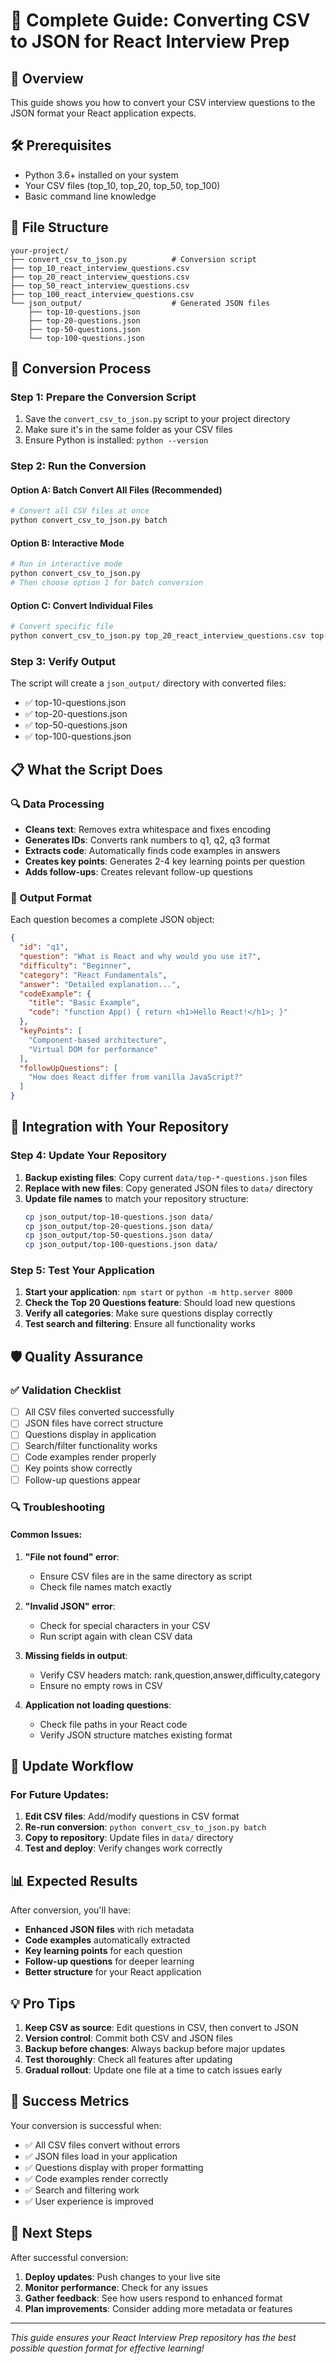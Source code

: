 # 🚀 Complete Guide: Converting CSV to JSON for React Interview Prep

## 📖 Overview
This guide shows you how to convert your CSV interview questions to the JSON format your React application expects.

## 🛠️ Prerequisites
- Python 3.6+ installed on your system
- Your CSV files (top_10, top_20, top_50, top_100)
- Basic command line knowledge

## 📂 File Structure
```
your-project/
├── convert_csv_to_json.py          # Conversion script
├── top_10_react_interview_questions.csv
├── top_20_react_interview_questions.csv
├── top_50_react_interview_questions.csv
├── top_100_react_interview_questions.csv
└── json_output/                    # Generated JSON files
    ├── top-10-questions.json
    ├── top-20-questions.json
    ├── top-50-questions.json
    └── top-100-questions.json
```

## 🔄 Conversion Process

### Step 1: Prepare the Conversion Script
1. Save the `convert_csv_to_json.py` script to your project directory
2. Make sure it's in the same folder as your CSV files
3. Ensure Python is installed: `python --version`

### Step 2: Run the Conversion

#### Option A: Batch Convert All Files (Recommended)
```bash
# Convert all CSV files at once
python convert_csv_to_json.py batch
```

#### Option B: Interactive Mode
```bash
# Run in interactive mode
python convert_csv_to_json.py
# Then choose option 1 for batch conversion
```

#### Option C: Convert Individual Files
```bash
# Convert specific file
python convert_csv_to_json.py top_20_react_interview_questions.csv top-20-questions.json
```

### Step 3: Verify Output
The script will create a `json_output/` directory with converted files:
- ✅ top-10-questions.json
- ✅ top-20-questions.json  
- ✅ top-50-questions.json
- ✅ top-100-questions.json

## 📋 What the Script Does

### 🔍 Data Processing
- **Cleans text**: Removes extra whitespace and fixes encoding
- **Generates IDs**: Converts rank numbers to q1, q2, q3 format
- **Extracts code**: Automatically finds code examples in answers
- **Creates key points**: Generates 2-4 key learning points per question
- **Adds follow-ups**: Creates relevant follow-up questions

### 🎯 Output Format
Each question becomes a complete JSON object:
```json
{
  "id": "q1",
  "question": "What is React and why would you use it?",
  "difficulty": "Beginner",
  "category": "React Fundamentals", 
  "answer": "Detailed explanation...",
  "codeExample": {
    "title": "Basic Example",
    "code": "function App() { return <h1>Hello React!</h1>; }"
  },
  "keyPoints": [
    "Component-based architecture",
    "Virtual DOM for performance"
  ],
  "followUpQuestions": [
    "How does React differ from vanilla JavaScript?"
  ]
}
```

## 🔧 Integration with Your Repository

### Step 4: Update Your Repository
1. **Backup existing files**: Copy current `data/top-*-questions.json` files
2. **Replace with new files**: Copy generated JSON files to `data/` directory
3. **Update file names** to match your repository structure:
   ```bash
   cp json_output/top-10-questions.json data/
   cp json_output/top-20-questions.json data/
   cp json_output/top-50-questions.json data/
   cp json_output/top-100-questions.json data/
   ```

### Step 5: Test Your Application
1. **Start your application**: `npm start` or `python -m http.server 8000`
2. **Check the Top 20 Questions feature**: Should load new questions
3. **Verify all categories**: Make sure questions display correctly
4. **Test search and filtering**: Ensure all functionality works

## 🛡️ Quality Assurance

### ✅ Validation Checklist
- [ ] All CSV files converted successfully
- [ ] JSON files have correct structure
- [ ] Questions display in application
- [ ] Search/filter functionality works
- [ ] Code examples render properly
- [ ] Key points show correctly
- [ ] Follow-up questions appear

### 🔍 Troubleshooting

#### Common Issues:
1. **"File not found" error**:
   - Ensure CSV files are in the same directory as script
   - Check file names match exactly

2. **"Invalid JSON" error**:
   - Check for special characters in your CSV
   - Run script again with clean CSV data

3. **Missing fields in output**:
   - Verify CSV headers match: rank,question,answer,difficulty,category
   - Ensure no empty rows in CSV

4. **Application not loading questions**:
   - Check file paths in your React code
   - Verify JSON structure matches existing format

## 🔄 Update Workflow

### For Future Updates:
1. **Edit CSV files**: Add/modify questions in CSV format
2. **Re-run conversion**: `python convert_csv_to_json.py batch`
3. **Copy to repository**: Update files in `data/` directory  
4. **Test and deploy**: Verify changes work correctly

## 📊 Expected Results

After conversion, you'll have:
- **Enhanced JSON files** with rich metadata
- **Code examples** automatically extracted
- **Key learning points** for each question
- **Follow-up questions** for deeper learning
- **Better structure** for your React application

## 💡 Pro Tips

1. **Keep CSV as source**: Edit questions in CSV, then convert to JSON
2. **Version control**: Commit both CSV and JSON files
3. **Backup before changes**: Always backup before major updates
4. **Test thoroughly**: Check all features after updating
5. **Gradual rollout**: Update one file at a time to catch issues early

## 🎯 Success Metrics

Your conversion is successful when:
- ✅ All CSV files convert without errors
- ✅ JSON files load in your application
- ✅ Questions display with proper formatting
- ✅ Code examples render correctly
- ✅ Search and filtering work
- ✅ User experience is improved

## 🚀 Next Steps

After successful conversion:
1. **Deploy updates**: Push changes to your live site
2. **Monitor performance**: Check for any issues
3. **Gather feedback**: See how users respond to enhanced format
4. **Plan improvements**: Consider adding more metadata or features

---

*This guide ensures your React Interview Prep repository has the best possible question format for effective learning!*
